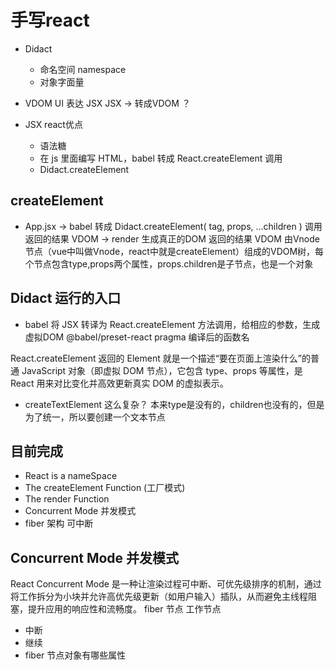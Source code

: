 # 手写react

- Didact
    - 命名空间 namespace
    - 对象字面量

- VDOM
    UI 表达 JSX
    JSX -> 转成VDOM ？

- JSX react优点
    - 语法糖
    - 在 js 里面编写 HTML，babel 转成 React.createElement 调用
    - Didact.createElement

## createElement

- App.jsx -> babel 转成 Didact.createElement( tag, props, ...children ) 调用   
    返回的结果 VDOM -> render 生成真正的DOM
    返回的结果 VDOM
    由Vnode 节点（vue中叫做Vnode，react中就是createElement）组成的VDOM树，每个节点包含type,props两个属性，props.children是子节点，也是一个对象

## Didact 运行的入口
- babel 将 JSX 转译为 React.createElement 方法调用，给相应的参数，生成虚拟DOM
    @babel/preset-react pragma 编译后的函数名

React.createElement 返回的 Element 就是一个描述“要在页面上渲染什么”的普通 JavaScript 对象（即虚拟 DOM 节点），它包含 type、props 等属性，是 React 用来对比变化并高效更新真实 DOM 的虚拟表示。

- createTextElement 这么复杂？
    本来type是没有的，children也没有的，但是为了统一，所以要创建一个文本节点

## 目前完成
- React is a nameSpace
- The createElement Function (工厂模式)
- The render Function
- Concurrent Mode 并发模式
- fiber 架构 可中断

## Concurrent Mode 并发模式
React Concurrent Mode 是一种让渲染过程可中断、可优先级排序的机制，通过将工作拆分为小块并允许高优先级更新（如用户输入）插队，从而避免主线程阻塞，提升应用的响应性和流畅度。
fiber 节点 工作节点
- 中断
- 继续
- fiber 节点对象有哪些属性
